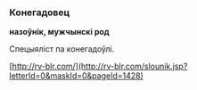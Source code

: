 ### Конегадовец
**назоўнік, мужчынскі род**

Спецыяліст па конегадоўлі.

<a rel="author">[http://rv-blr.com/](http://rv-blr.com/slounik.jsp?letterId=0&maskId=0&pageId=1428)</a>
